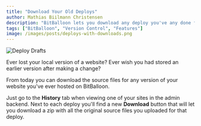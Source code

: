 ```yaml
---
title: "Download Your Old Deploys"
author: Mathias Biilmann Christensen
description: "BitBalloon lets you download any deploy you've any done from our version control system whenever you want."
tags: ["BitBalloon", "Version Control", "Features"]
image: /images/posts/deploys-with-downloads.png
---
```


![Deploy Drafts](/images/posts/deploys-with-downloads.png)

Ever lost your local version of a website? Ever wish you had stored an earlier version after making a change?

From today you can download the source files for any version of your website you've ever hosted on BitBalloon.

<!-- excerpt -->

Just go to the **History** tab when viewing one of your sites in the admin backend. Next to each deploy you'll find a new **Download** button that will let you download a zip with all the original source files you uploaded for that deploy.
